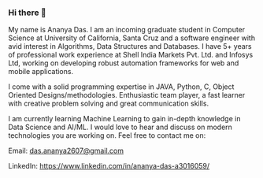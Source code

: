 ### Hi there 👋

My name is Ananya Das. I am an incoming graduate student in Computer Science at University of California, Santa Cruz and a software engineer with avid interest in Algorithms, Data Structures and Databases. I have 5+ years of professional work experience at Shell India Markets Pvt. Ltd. and Infosys Ltd, working on developing robust automation frameworks for web and mobile applications.

I come with a solid programming expertise in JAVA, Python, C, Object Oriented Designs/methodologies. Enthusiastic team player, a fast learner with creative problem solving and great communication skills.

I am currently learning Machine Learning to gain in-depth knowledge in Data Science and AI/ML. I would love to hear and discuss on modern technologies you are working on. Feel free to contact me on:

Email: das.ananya2607@gmail.com

LinkedIn: https://www.linkedin.com/in/ananya-das-a3016059/

<!--
**ananyadas2607/ananyadas2607** is a ✨ _special_ ✨ repository because its `README.md` (this file) appears on your GitHub profile.

Here are some ideas to get you started:

- 🔭 I’m currently working on ...
- 🌱 I’m currently learning ...
- 👯 I’m looking to collaborate on ...
- 🤔 I’m looking for help with ...
- 💬 Ask me about ...
- 📫 How to reach me: ...
- 😄 Pronouns: ...
- ⚡ Fun fact: ...
-->
